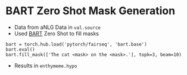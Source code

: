 # BART Zero Shot Mask Generation

* Data from aNLG Data in `val.source`
* Used [BART](https://github.com/pytorch/fairseq/tree/master/examples/bart) Zero Shot to fill masks

```
bart = torch.hub.load('pytorch/fairseq', 'bart.base')
bart.eval()
bart.fill_mask(['The cat <mask> on the <mask>.'], topk=3, beam=10)
```
* Results in `enthymeme.hypo`